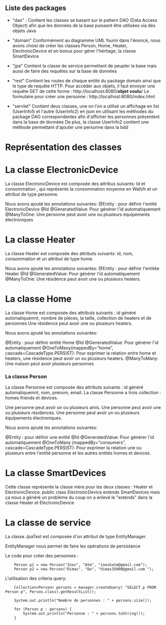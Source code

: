 ## Liste des packages

- "dao" :
Contient les classes se basant sur le pattern DAO (Data Access Object) afin que les données de la base puissent être utilisées via des objets Java 
- "domain"
Conformément au diagramme UML fourni dans l'énoncé, nous avons choisi de créer les classes Person, Home, Heater, ElectronicDevice et en bonus pour gérer l'héritage, la classe SmartDevice
- "jpa"
Contient la classe de service permettant de peupler la base mais aussi de faire des requêtes sur la base de données
- "rest"
Contient les routes de chaque entité du package domain ainsi que le type de requête HTTP.
Pour accéder aux objets, il faut envoyer une requête GET de cette forme : http://localhost:8080/**objet voulu**/
Le formulaire pour créer une personne : http://localhost:8080/index.html 

- "servlet"
Contient deux classes, une on l'on a utilisé un affichage en list (UserInfo1) et l'autre (UserInfo2) en json en utilisant les méthodes du package DAO correspondantes afin d'afficher les personnes présentent dans la base de données
De plus, la classe UserInfo2 contient une méthode permettant d'ajouter une personne dans la bdd

# Représentation des classes 

# La classe ElectronicDevice 

La classe ElectronicDevice est composée des attribus suivants:
Id et consommation , qui représente la consommation moyenne en Watt/h
et un attribut de type personne.

Nous avons ajouté les annotations suivantes:
@Entity : pour définir l'entité ElectronicDevice
@Id @GeneratedValue: Pour générer l'id automatiquement
@ManyToOne: Une personne peut avoir une ou plusieurs équipements électroniques 

# La classe Heater

La classe Heater est composée des attributs suivants: id, nom, consommation et un attribut de type home.

Nous avons ajouté les annotations suivantes:
@Entity : pour définir l'entitée Heater
@Id @GeneratedValue: Pour générer l'id automatiquement
@ManyToOne: Une résidence peut avoir une ou plusieurs heaters. 

# La classe Home

La classe Home est composée des attributs suivants : id généré automatiquemnt, nombre de pièces, la taille, collection de heaters et de personnes
Une résidence peut avoir une ou plusieurs heaters. 
   
Nous avons ajouté les annotations suivantes:

@Entity : pour définir entité Home
@Id @GeneratedValue: Pour générer l'id automatiquement
@OneToMany(mappedBy="home", cascade=CascadeType.PERSIST): Pour exprimer la relation entre home et heaters, une résidence peut avoir un ou plusieurs heaters.
@ManyToMany: Une maison peut avoir plusieurs personnes


### La classe Person


La classe Personne est composée des attributs suivants : id généré automatiquemnt, nom, prenom, email.
La classe Personne a trois collection : homes friends et devices.

Une personne peut avoir un ou plusieurs amis.
Une personne peut avoir une ou plusieurs résidences.
Une personne peut avoir un ou plusieurs équipements électroniques.
  
Nous avons ajouté les annotations suivantes:

@Entity : pour définir une entité
@Id @GeneratedValue: Pour générer l'id automatiquement
@OneToMany (mappedBy="consumers", cascade=CascadeType.PERSIST): Pour exprimer la relation une ou plusieurs entre l'entité personne et les autres entités homes et devices.


# La classe SmartDevices
Cette classe représente la classe mère pour les deux classes : Heater et ElectronicDevice. 
public class ElectronicDevice extends SmartDevices mais ça nous a généré un problème du coup on a enlevé le "extends" dans la classe Heater et ElectronicDevice
 
# La classe de service

La classe JpaTest est composée d'un attribut de type EntityManager.

EntityManager nous permet de faire les opérations de persistance
 
Le code pour créer des personnes :
 
		Person p1 = new Person("Ines", "Atm", "ineskatm@gmail.com");
		Person p2 = new Person("Dimas", "Do", "dimas35000@gmail.com ");
		
		
L'utilisation des criteria query:

        Collection<Person> persons = manager.createQuery( "SELECT p FROM Person p", Person.class).getResultList();
		
		System.out.println("Nombre de personnes : " + persons.size());
		
		for (Person p : persons) {
			System.out.println("Personne : " + persons.toString());
		}

